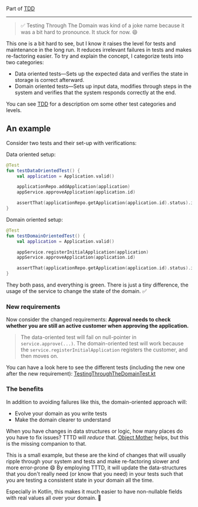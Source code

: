 Part of [TDD](tdd.md)

---

> :white_check_mark: Testing Through The Domain was kind of a joke name because it was a bit hard to pronounce. It stuck for now. :smile:

This one is a bit hard to see, but I know it raises the level for tests and maintenance in the long run.
It reduces irrelevant failures in tests and makes re-factoring easier.
To try and explain the concept, I categorize tests into two categories:

- Data oriented tests—Sets up the expected data and verifies the state in storage is correct afterward.
- Domain oriented tests—Sets up input data, modifies through steps in the system and verifies that the system responds correctly at the end.

You can see [TDD](tdd.md) for a description om some other test categories and levels.

## An example
Consider two tests and their set-up with verifications:

Data oriented setup:
```kotlin
@Test
fun testDataOrientedTest() {
    val application = Application.valid()

    applicationRepo.addApplication(application)
    appService.approveApplication(application.id)

    assertThat(applicationRepo.getApplication(application.id).status).isEqualTo(ApplicationStatus.APPROVED)
}
```

Domain oriented setup:
```kotlin
@Test
fun testDomainOrientedTest() {
    val application = Application.valid()

    appService.registerInitialApplication(application)
    appService.approveApplication(application.id)

    assertThat(applicationRepo.getApplication(application.id).status).isEqualTo(ApplicationStatus.APPROVED)
}
```

They both pass, and everything is green. There is just a tiny difference, the usage of the service to change the state of the domain. :white_check_mark:

### New requirements

Now consider the changed requirements: __Approval needs to check whether you are still an active customer when approving the application.__ 

> The data-oriented test will fail on null-pointer in `service.approve(...)`. The domain-oriented test will work because the `service.registerInitialApplication` registers the customer, and then moves on.

You can have a look here to see the different tests (including the new one after the new requirement): [TestingThroughTheDomainTest.kt](../src/test/kotlin/tttd/TestingThroughTheDomainTest.kt)

### The benefits

In addition to avoiding failures like this, the domain-oriented approach will:
- Evolve your domain as you write tests
- Make the domain clearer to understand

When you have changes in data structures or logic, how many places do you have to fix issues? TTTD will _reduce_ that. [Object Mother](https://martinfowler.com/bliki/ObjectMother.html) helps, but this is the missing companion to that.

This is a small example, but these are the kind of changes that will usually ripple through your system and tests and make re-factoring slower and more error-prone :smile: By employing TTTD, it will update the data-structures that you don't really need (or know that you need) in your tests such that you are testing a consistent state in your domain all the time. 

Especially in Kotlin, this makes it much easier to have non-nullable fields with real values all over your domain. :rocket:
